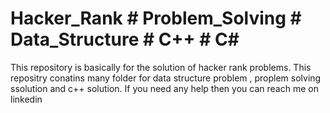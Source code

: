 # Hacker_Rank # Problem_Solving # Data_Structure # C++ # C#
This repository is basically for the solution of hacker rank problems.
This repositry conatins many folder for data structure problem , proplem solving ssolution and c++ solution.
If you need any help then you can reach me on linkedin 
